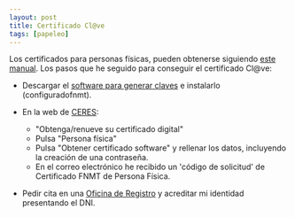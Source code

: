 ```yaml
---
layout: post
title: Certificado Cl@ve
tags: [papeleo]
---
```


Los certificados para personas físicas, pueden obtenerse siguiendo [este manual](http://www.cert.fnmt.es/documents/10445900/10528353/solicitud_certificado_persona_fisica.pdf). Los pasos que he seguido para conseguir el certificado Cl@ve:

* Descargar el [software para generar claves](https://www.sede.fnmt.gob.es/descargas/descarga-software/instalacion-software-generacion-de-claves) e instalarlo (configuradofnmt).

* En la web de [CERES](http://www.cert.fnmt.es/):
  * "Obtenga/renueve su certificado digital"
  * Pulsa "Persona física"
  * Pulsa "Obtener certificado software" y rellenar los datos, incluyendo la creación de una contraseña.
  * En el correo electrónico he recibido un 'código de solicitud' de Certificado FNMT de Persona Física.

* Pedir cita en una [Oficina de Registro](http://mapaoficinascert.appspot.com/) y acreditar mi identidad presentando el DNI.